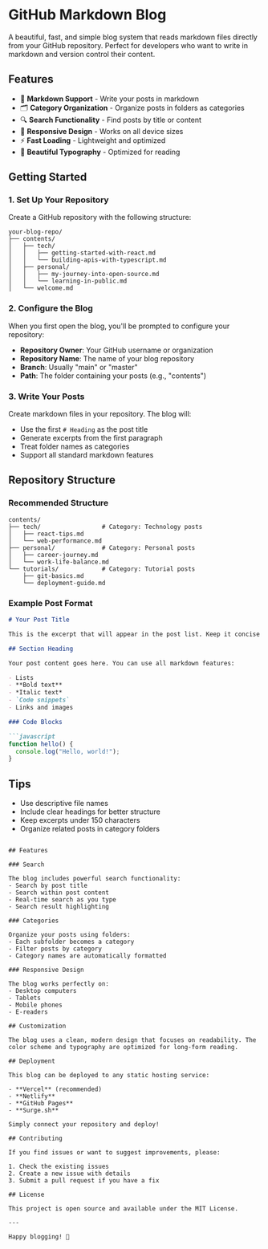 # GitHub Markdown Blog

A beautiful, fast, and simple blog system that reads markdown files directly from your GitHub repository. Perfect for developers who want to write in markdown and version control their content.

## Features

- 📝 **Markdown Support** - Write your posts in markdown
- 🗂️ **Category Organization** - Organize posts in folders as categories
- 🔍 **Search Functionality** - Find posts by title or content
- 📱 **Responsive Design** - Works on all device sizes
- ⚡ **Fast Loading** - Lightweight and optimized
- 🎨 **Beautiful Typography** - Optimized for reading

## Getting Started

### 1. Set Up Your Repository

Create a GitHub repository with the following structure:

```
your-blog-repo/
├── contents/
│   ├── tech/
│   │   ├── getting-started-with-react.md
│   │   └── building-apis-with-typescript.md
│   ├── personal/
│   │   ├── my-journey-into-open-source.md
│   │   └── learning-in-public.md
│   └── welcome.md
```

### 2. Configure the Blog

When you first open the blog, you'll be prompted to configure your repository:

- **Repository Owner**: Your GitHub username or organization
- **Repository Name**: The name of your blog repository
- **Branch**: Usually "main" or "master"
- **Path**: The folder containing your posts (e.g., "contents")

### 3. Write Your Posts

Create markdown files in your repository. The blog will:

- Use the first `# Heading` as the post title
- Generate excerpts from the first paragraph
- Treat folder names as categories
- Support all standard markdown features

## Repository Structure

### Recommended Structure

```
contents/
├── tech/                 # Category: Technology posts
│   ├── react-tips.md
│   └── web-performance.md
├── personal/             # Category: Personal posts
│   ├── career-journey.md
│   └── work-life-balance.md
└── tutorials/            # Category: Tutorial posts
    ├── git-basics.md
    └── deployment-guide.md
```

### Example Post Format

```markdown
# Your Post Title

This is the excerpt that will appear in the post list. Keep it concise and engaging.

## Section Heading

Your post content goes here. You can use all markdown features:

- Lists
- **Bold text**
- *Italic text*
- `Code snippets`
- Links and images

### Code Blocks

```javascript
function hello() {
  console.log("Hello, world!");
}
```

## Tips

- Use descriptive file names
- Include clear headings for better structure
- Keep excerpts under 150 characters
- Organize related posts in category folders
```

## Features

### Search

The blog includes powerful search functionality:
- Search by post title
- Search within post content
- Real-time search as you type
- Search result highlighting

### Categories

Organize your posts using folders:
- Each subfolder becomes a category
- Filter posts by category
- Category names are automatically formatted

### Responsive Design

The blog works perfectly on:
- Desktop computers
- Tablets
- Mobile phones
- E-readers

## Customization

The blog uses a clean, modern design that focuses on readability. The color scheme and typography are optimized for long-form reading.

## Deployment

This blog can be deployed to any static hosting service:

- **Vercel** (recommended)
- **Netlify**
- **GitHub Pages**
- **Surge.sh**

Simply connect your repository and deploy!

## Contributing

If you find issues or want to suggest improvements, please:

1. Check the existing issues
2. Create a new issue with details
3. Submit a pull request if you have a fix

## License

This project is open source and available under the MIT License.

---

Happy blogging! 📝